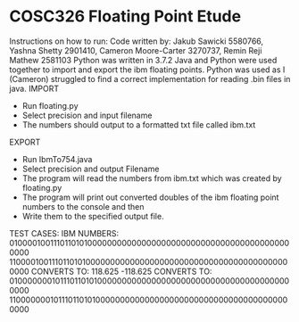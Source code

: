 # COSC326 Floating Point Etude

Instructions on how to run:
Code written by: Jakub Sawicki 5580766, Yashna Shetty 2901410, Cameron Moore-Carter 3270737, Remin Reji Mathew 2581103
Python was written in 3.7.2
Java and Python were used together to import and export the ibm floating points. Python was used as I (Cameron) struggled to find a
correct implementation for reading .bin files in java.
IMPORT

- Run floating.py
- Select precision and input filename
- The numbers should output to a formatted txt file called ibm.txt

EXPORT

- Run IbmTo754.java
- Select precision and output Filename
- The program will read the numbers from ibm.txt which was created by floating.py
- The program will print out converted doubles of the ibm floating point numbers to the console and then
- Write them to the specified output file.

TEST CASES:
IBM NUMBERS:
0100001001110110101000000000000000000000000000000000000000000000
1100001001110110101000000000000000000000000000000000000000000000
CONVERTS TO:
118.625
-118.625
CONVERTS TO:
0100000001011101101010000000000000000000000000000000000000000000
1100000001011101101010000000000000000000000000000000000000000000
